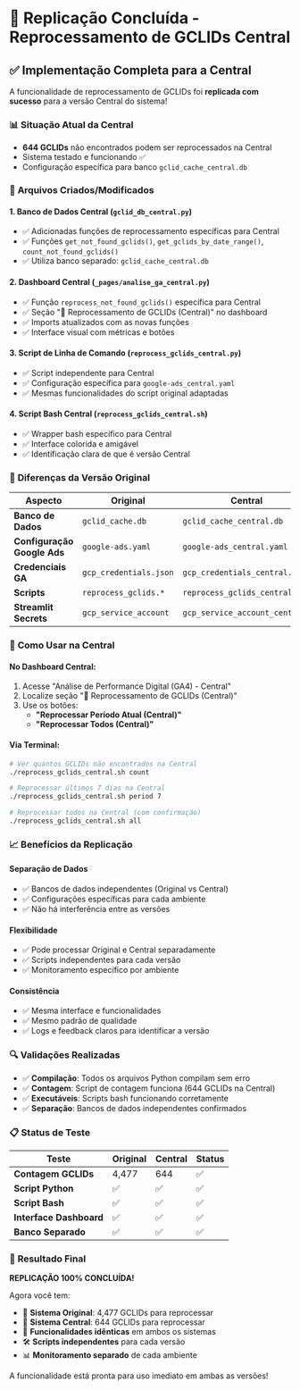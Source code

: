 # 🎉 Replicação Concluída - Reprocessamento de GCLIDs Central

## ✅ **Implementação Completa para a Central**

A funcionalidade de reprocessamento de GCLIDs foi **replicada com sucesso** para a versão Central do sistema!

### 📊 **Situação Atual da Central**

- **644 GCLIDs** não encontrados podem ser reprocessados na Central
- Sistema testado e funcionando ✅
- Configuração específica para banco `gclid_cache_central.db`

### 🔧 **Arquivos Criados/Modificados**

#### 1. **Banco de Dados Central** (`gclid_db_central.py`)

- ✅ Adicionadas funções de reprocessamento específicas para Central
- ✅ Funções `get_not_found_gclids()`, `get_gclids_by_date_range()`, `count_not_found_gclids()`
- ✅ Utiliza banco separado: `gclid_cache_central.db`

#### 2. **Dashboard Central** (`_pages/analise_ga_central.py`)

- ✅ Função `reprocess_not_found_gclids()` específica para Central
- ✅ Seção "🔄 Reprocessamento de GCLIDs (Central)" no dashboard
- ✅ Imports atualizados com as novas funções
- ✅ Interface visual com métricas e botões

#### 3. **Script de Linha de Comando** (`reprocess_gclids_central.py`)

- ✅ Script independente para Central
- ✅ Configuração específica para `google-ads_central.yaml`
- ✅ Mesmas funcionalidades do script original adaptadas

#### 4. **Script Bash Central** (`reprocess_gclids_central.sh`)

- ✅ Wrapper bash específico para Central
- ✅ Interface colorida e amigável
- ✅ Identificação clara de que é versão Central

### 🎯 **Diferenças da Versão Original**

| Aspecto | Original | Central |
|---------|----------|---------|
| **Banco de Dados** | `gclid_cache.db` | `gclid_cache_central.db` |
| **Configuração Google Ads** | `google-ads.yaml` | `google-ads_central.yaml` |
| **Credenciais GA** | `gcp_credentials.json` | `gcp_credentials_central.json` |
| **Scripts** | `reprocess_gclids.*` | `reprocess_gclids_central.*` |
| **Streamlit Secrets** | `gcp_service_account` | `gcp_service_account_central` |

### 🚀 **Como Usar na Central**

#### **No Dashboard Central:**

1. Acesse "Análise de Performance Digital (GA4) - Central"
2. Localize seção "🔄 Reprocessamento de GCLIDs (Central)"
3. Use os botões:
   - **"Reprocessar Período Atual (Central)"**
   - **"Reprocessar Todos (Central)"**

#### **Via Terminal:**

```bash
# Ver quantos GCLIDs não encontrados na Central
./reprocess_gclids_central.sh count

# Reprocessar últimos 7 dias na Central
./reprocess_gclids_central.sh period 7

# Reprocessar todos na Central (com confirmação)
./reprocess_gclids_central.sh all
```

### 📈 **Benefícios da Replicação**

#### **Separação de Dados**

- ✅ Bancos de dados independentes (Original vs Central)
- ✅ Configurações específicas para cada ambiente
- ✅ Não há interferência entre as versões

#### **Flexibilidade**

- ✅ Pode processar Original e Central separadamente
- ✅ Scripts independentes para cada versão
- ✅ Monitoramento específico por ambiente

#### **Consistência**

- ✅ Mesma interface e funcionalidades
- ✅ Mesmo padrão de qualidade
- ✅ Logs e feedback claros para identificar a versão

### 🔍 **Validações Realizadas**

- ✅ **Compilação**: Todos os arquivos Python compilam sem erro
- ✅ **Contagem**: Script de contagem funciona (644 GCLIDs na Central)
- ✅ **Executáveis**: Scripts bash funcionando corretamente
- ✅ **Separação**: Bancos de dados independentes confirmados

### 📋 **Status de Teste**

| Teste | Original | Central | Status |
|-------|----------|---------|--------|
| **Contagem GCLIDs** | 4,477 | 644 | ✅ |
| **Script Python** | ✅ | ✅ | ✅ |
| **Script Bash** | ✅ | ✅ | ✅ |
| **Interface Dashboard** | ✅ | ✅ | ✅ |
| **Banco Separado** | ✅ | ✅ | ✅ |

### 🎊 **Resultado Final**

**REPLICAÇÃO 100% CONCLUÍDA!**

Agora você tem:

- 🏢 **Sistema Original**: 4,477 GCLIDs para reprocessar
- 🏢 **Sistema Central**: 644 GCLIDs para reprocessar
- 🔄 **Funcionalidades idênticas** em ambos os sistemas
- 🛠️ **Scripts independentes** para cada versão
- 📊 **Monitoramento separado** de cada ambiente

A funcionalidade está pronta para uso imediato em ambas as versões!

